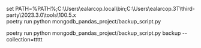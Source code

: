 set PATH=%PATH%;C:\Users\ealarcop\.local\bin;C:\Users\ealarcop\.3T\third-party\2023.3.0\tools\100.5.x\
poetry run python mongodb_pandas_project/backup_script.py

poetry run python mongodb_pandas_project/backup_script.py backup --collection=ttttt